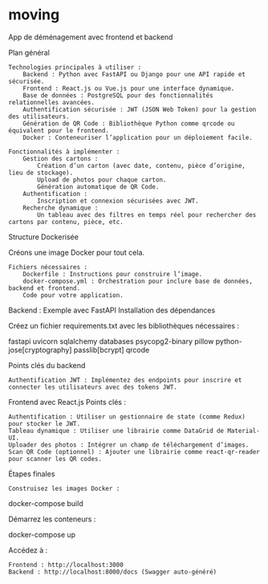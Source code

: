 # moving
App de déménagement avec frontend et backend

Plan général

    Technologies principales à utiliser :
        Backend : Python avec FastAPI ou Django pour une API rapide et sécurisée.
        Frontend : React.js ou Vue.js pour une interface dynamique.
        Base de données : PostgreSQL pour des fonctionnalités relationnelles avancées.
        Authentification sécurisée : JWT (JSON Web Token) pour la gestion des utilisateurs.
        Génération de QR Code : Bibliothèque Python comme qrcode ou équivalent pour le frontend.
        Docker : Conteneuriser l’application pour un déploiement facile.

    Fonctionnalités à implémenter :
        Gestion des cartons :
            Création d’un carton (avec date, contenu, pièce d’origine, lieu de stockage).
            Upload de photos pour chaque carton.
            Génération automatique de QR Code.
        Authentification :
            Inscription et connexion sécurisées avec JWT.
        Recherche dynamique :
            Un tableau avec des filtres en temps réel pour rechercher des cartons par contenu, pièce, etc.

Structure Dockerisée

Créons une image Docker pour tout cela.

    Fichiers nécessaires :
        Dockerfile : Instructions pour construire l’image.
        docker-compose.yml : Orchestration pour inclure base de données, backend et frontend.
        Code pour votre application.

Backend : Exemple avec FastAPI
Installation des dépendances

Créez un fichier requirements.txt avec les bibliothèques nécessaires :

fastapi
uvicorn
sqlalchemy
databases
psycopg2-binary
pillow
python-jose[cryptography]
passlib[bcrypt]
qrcode

Points clés du backend

    Authentification JWT : Implémentez des endpoints pour inscrire et connecter les utilisateurs avec des tokens JWT.

Frontend avec React.js
Points clés :

    Authentification : Utiliser un gestionnaire de state (comme Redux) pour stocker le JWT.
    Tableau dynamique : Utiliser une librairie comme DataGrid de Material-UI.
    Uploader des photos : Intégrer un champ de téléchargement d’images.
    Scan QR Code (optionnel) : Ajouter une librairie comme react-qr-reader pour scanner les QR codes.

Étapes finales

    Construisez les images Docker :

docker-compose build

Démarrez les conteneurs :

docker-compose up

Accédez à :

    Frontend : http://localhost:3000
    Backend : http://localhost:8000/docs (Swagger auto-généré)
